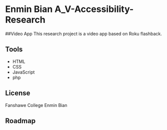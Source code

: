 # Enmin Bian A_V-Accessibility-Research

##Video App
This research project is a video app based on Roku flashback.

## Tools
* HTML
* CSS
* JavaScript
* php

## License
Fanshawe College Enmin Bian

## Roadmap
